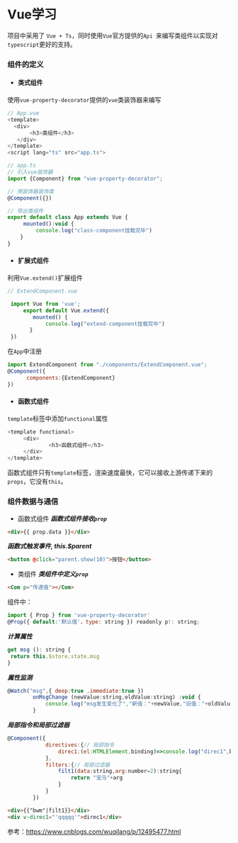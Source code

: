# Vue学习
项目中采用了 `Vue + Ts`，同时使用`Vue`官方提供的`Api `来编写类组件以实现对`typescript`更好的支持。
### 组件的定义
- #### 类式组件
使用`vue-property-decorator`提供的`vue`类装饰器来编写

```js
// App.vue
<template>
  <div>
       <h3>类组件</h3>
   </div>
</template>
<script lang="ts" src="app.ts">
```

```js
// app.ts
// 引入vue装饰器
import {Component} from "vue-property-decorator";

// 用装饰器装饰类
@Component({})

// 导出类组件
export default class App extends Vue {
     mounted():void {
         console.log("class-component挂载完毕")
    }
}
```

- #### 扩展式组件
利用`Vue.extend()`扩展组件

```js
// ExtendComponent.vue

 import Vue from 'vue';
     export default Vue.extend({
        mounted() {
            console.log("extend-component挂载完毕")   
       }
 })
```

在`App`中注册

```js
import ExtendComponent from "./components/ExtendComponent.vue";
@Component({
      components:{ExtendComponent}
})
```

- #### 函数式组件
`template`标签中添加`functional`属性

```js
<template functional>
     <div>
             <h3>函数式组件</h3>
     </div>
</template>
```

函数式组件只有`template`标签，渲染速度最快，它可以接收上游传递下来的`props`，它没有`this`。
### 组件数据与通信
- 函数式组件
***函数式组件接收`prop`***

```html
<div>{{ prop.data }}</div>
```

***函数式触发事件, this.$parent***

```html
<button @click="parent.show(10)">按钮</button>
```

- 类组件
***类组件中定义`prop`***

```html
<Com p="传递值"></Com>
```

组件中：

```js
import { Prop } from 'vue-property-decorator'
@Prop({ default:'默认值'，type: string }) readonly p!: string;
```

***计算属性***

```js
get msg (): string {
 return this.$store.state.msg
}
```

***属性监测***

```js
@Watch("msg",{ deep:true ,immediate:true })
        onMsgChange (newValue:string,oldValue:string) :void {
            console.log("msg发生变化了","新值："+newValue,"旧值："+oldValue)
        }
```

***局部指令和局部过滤器***

```js
@Component({
            directives:{// 局部指令
                direc1:(el:HTMLElement,binding)=>console.log("direc1",binding.value)
            },
            filters:{// 局部过滤器
                filt1(data:string,arg:number=2):string{
                    return "宝马"+arg
                }
            }
        })
```

```html
<div>{{"bwm"|filt1}}</div>
<div v-direc1="'qqqqq'">direc1</div>
```

参考：https://www.cnblogs.com/wuqilang/p/12495477.html